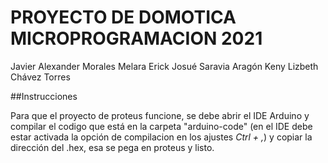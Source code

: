 # PROYECTO DE DOMOTICA MICROPROGRAMACION 2021

Javier Alexander Morales Melara 
Erick Josué Saravia Aragón
Keny Lizbeth Chávez Torres

##Instrucciones

Para que el proyecto de proteus funcione, se debe abrir el IDE Arduino y compilar el codigo
que está en la carpeta "arduino-code" (en el IDE debe estar activada la opción de compilacion en 
los ajustes *Ctrl + ,*) y copiar la dirección del .hex, esa se pega en proteus y listo.